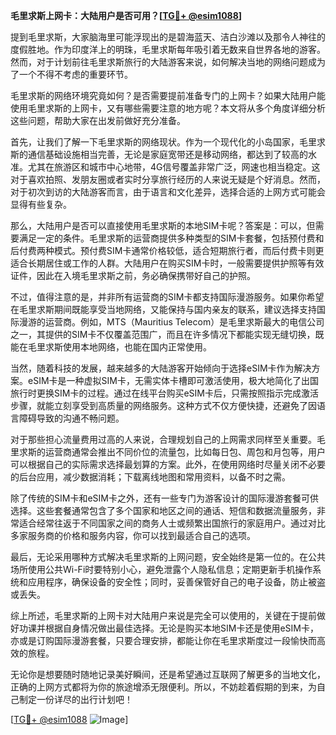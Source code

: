 **毛里求斯上网卡：大陆用户是否可用？[[TG💪+ @esim1088](https://t.me/s/esim1088)]**

提到毛里求斯，大家脑海里可能浮现出的是碧海蓝天、洁白沙滩以及那令人神往的度假胜地。作为印度洋上的明珠，毛里求斯每年吸引着无数来自世界各地的游客。然而，对于计划前往毛里求斯旅行的大陆游客来说，如何解决当地的网络问题成为了一个不得不考虑的重要环节。

毛里求斯的网络环境究竟如何？是否需要提前准备专门的上网卡？如果大陆用户能使用毛里求斯的上网卡，又有哪些需要注意的地方呢？本文将从多个角度详细分析这些问题，帮助大家在出发前做好充分准备。

首先，让我们了解一下毛里求斯的网络现状。作为一个现代化的小岛国家，毛里求斯的通信基础设施相当完善，无论是家庭宽带还是移动网络，都达到了较高的水准。尤其在旅游区和城市中心地带，4G信号覆盖非常广泛，网速也相当稳定。这对于喜欢拍照、发朋友圈或者实时分享旅行经历的人来说无疑是个好消息。然而，对于初次到访的大陆游客而言，由于语言和文化差异，选择合适的上网方式可能会显得有些复杂。

那么，大陆用户是否可以直接使用毛里求斯的本地SIM卡呢？答案是：可以，但需要满足一定的条件。毛里求斯的运营商提供多种类型的SIM卡套餐，包括预付费和后付费两种模式。预付费SIM卡通常价格较低，适合短期旅行者，而后付费卡则更适合长期居住或工作的人群。大陆用户在购买SIM卡时，一般需要提供护照等有效证件，因此在入境毛里求斯之前，务必确保携带好自己的护照。

不过，值得注意的是，并非所有运营商的SIM卡都支持国际漫游服务。如果你希望在毛里求斯期间既能享受当地网络，又能保持与国内亲友的联系，建议选择支持国际漫游的运营商。例如，MTS（Mauritius Telecom）是毛里求斯最大的电信公司之一，其提供的SIM卡不仅覆盖范围广，而且在许多情况下都能实现无缝切换，既能在毛里求斯使用本地网络，也能在国内正常使用。

当然，随着科技的发展，越来越多的大陆游客开始倾向于选择eSIM卡作为解决方案。eSIM卡是一种虚拟SIM卡，无需实体卡槽即可激活使用，极大地简化了出国旅行时更换SIM卡的过程。通过在线平台购买eSIM卡后，只需按照指示完成激活步骤，就能立刻享受到高质量的网络服务。这种方式不仅方便快捷，还避免了因语言障碍导致的沟通不畅问题。

对于那些担心流量费用过高的人来说，合理规划自己的上网需求同样至关重要。毛里求斯的运营商通常会推出不同价位的流量包，比如每日包、周包和月包等，用户可以根据自己的实际需求选择最划算的方案。此外，在使用网络时尽量关闭不必要的后台应用，减少数据消耗；下载离线地图和常用资料，以备不时之需。

除了传统的SIM卡和eSIM卡之外，还有一些专门为游客设计的国际漫游套餐可供选择。这些套餐通常包含了多个国家和地区之间的通话、短信和数据流量服务，非常适合经常往返于不同国家之间的商务人士或频繁出国旅行的家庭用户。通过对比多家服务商的价格和服务内容，你可以找到最适合自己的选项。

最后，无论采用哪种方式解决毛里求斯的上网问题，安全始终是第一位的。在公共场所使用公共Wi-Fi时要特别小心，避免泄露个人隐私信息；定期更新手机操作系统和应用程序，确保设备的安全性；同时，妥善保管好自己的电子设备，防止被盗或丢失。

综上所述，毛里求斯的上网卡对大陆用户来说是完全可以使用的，关键在于提前做好功课并根据自身情况做出最佳选择。无论是购买本地SIM卡还是使用eSIM卡，亦或是订购国际漫游套餐，只要合理安排，都能让你在毛里求斯度过一段愉快而高效的旅程。

无论你是想要随时随地记录美好瞬间，还是希望通过互联网了解更多的当地文化，正确的上网方式都将为你的旅途增添无限便利。所以，不妨趁着假期的到来，为自己制定一份详尽的出行计划吧！

[[TG💪+ @esim1088](https://t.me/s/esim1088) ![Image](https://i.postimg.cc/4NQfJmqS/Snipaste-2025-05-13-00-14-12.png)]